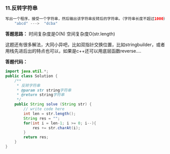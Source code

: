 ### 11.反转字符串

```java
写出一个程序，接受一个字符串，然后输出该字符串反转后的字符串。（字符串长度不超过1000）
    "abcd" --->  "dcba"
```



**答题思路：** 时间复杂度是O(N)  空间复杂度O(str.length) 

这题还有很多解法，大同小异吧，比如双指针交换位置，比如stringbuilder，或者用栈先进后出的特点也可以，如果是c++还可以用底层函数reverse....



**答题代码：** 

```java
import java.util.*;
public class Solution {
    /**
     * 反转字符串
     * @param str string字符串 
     * @return string字符串
     */
    public String solve (String str) {
        // write code here
        int len = str.length();
        String res = "";
        for(int i = len-1; i >= 0; i--){
            res += str.charAt(i);
        }
        return res;
    }
}
```

